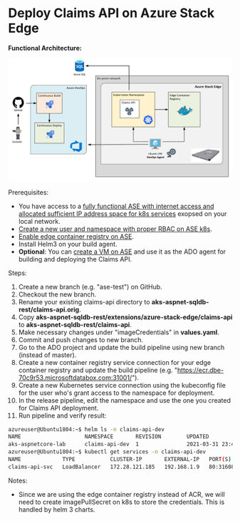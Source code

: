 # Deploy Claims API on Azure Stack Edge

**Functional Architecture:**

![alt tag](./images/EXT-ase-arch.png)

Prerequisites:
* You have access to a [fully functional ASE with internet access and allocated sufficient IP address space for k8s services](https://docs.microsoft.com/en-us/azure/databox-online/azure-stack-edge-gpu-deploy-configure-network-compute-web-proxy#enable-compute-network) exopsed on your local network.
* [Create a new user and namespace with proper RBAC on ASE k8s](https://docs.microsoft.com/en-us/azure/databox-online/azure-stack-edge-gpu-create-kubernetes-cluster).
* [Enable edge container registry on ASE](https://docs.microsoft.com/en-us/azure/databox-online/azure-stack-edge-gpu-edge-container-registry).
* Install Helm3 on your build agent.
* **Optional**: You can [create a VM on ASE](https://docs.microsoft.com/en-us/azure/databox-online/azure-stack-edge-gpu-deploy-virtual-machine-portal) and use it as the ADO agent for building and deploying the Claims API.

Steps:
1. Create a new branch (e.g. "ase-test") on GitHub.
2. Checkout the new branch.
3. Rename your existing claims-api directory to **aks-aspnet-sqldb-rest/claims-api.orig**.
4. Copy **aks-aspnet-sqldb-rest/extensions/azure-stack-edge/claims-api** to **aks-aspnet-sqldb-rest/claims-api**.
5. Make necessary changes under "imageCredentials" in **values.yaml**.
6. Commit and push changes to new branch.
7. Go to the ADO project and update the build pipeline using new branch (instead of master).
8. Create a new container registry service connection for your edge container registry and update the build pipeline (e.g. "https://ecr.dbe-70c9r53.microsoftdatabox.com:31001/").
9. Create a new Kubernetes service connection using the kubeconfig file for the user who's grant access to the namespace for deployment.
10. In the release pipeline, edit the namespace and use the one you created for Claims API deployment.
11. Run pipeline and verify result:
```bash
azureuser@Ubuntu1804:~$ helm ls -n claims-api-dev
NAME                    NAMESPACE       REVISION        UPDATED                                 STATUS          CHART                   APP VERSION
aks-aspnetcore-lab      claims-api-dev  1               2021-03-31 23:44:33.354484376 +0000 UTC deployed        claims-api-0.1.0        1.0
azureuser@Ubuntu1804:~$ kubectl get services -n claims-api-dev
NAME             TYPE           CLUSTER-IP       EXTERNAL-IP   PORT(S)        AGE
claims-api-svc   LoadBalancer   172.28.121.185   192.168.1.9   80:31608/TCP   154m
```

Notes:
* Since we are using the edge container registry instead of ACR, we will need to create imagePullSecret on k8s to store the credentials. This is handled by helm 3 charts.
